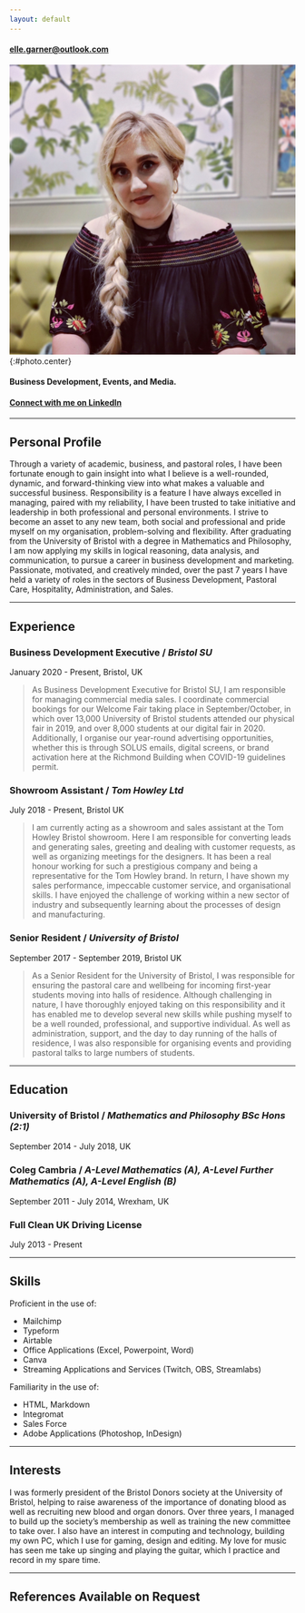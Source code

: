 ```yaml
---
layout: default
---
```

#### [elle.garner@outlook.com](mailto:elle.garner@outlook.com)  

![Elle Garner](assets/ElleGarnerPhoto.jpg){:#photo.center}  

#### **Business Development, Events, and Media.**  
#### [Connect with me on LinkedIn](https://www.linkedin.com/in/ellegarner/)

<hr>

## **Personal Profile**

Through a variety of academic, business, and pastoral roles, I have been fortunate enough to gain insight into what I believe is a well-rounded, dynamic, and forward-thinking view into what makes a valuable and successful business. Responsibility is a feature I have always excelled in managing, paired with my reliability, I have been trusted to take initiative and leadership in both professional and personal environments. I strive to become an asset to any new team, both social and professional and pride myself on my organisation, problem-solving and flexibility. After graduating from the University of Bristol with a degree in Mathematics and Philosophy, I am now applying my skills in logical reasoning, data analysis, and communication, to pursue a career in business development and marketing. 
Passionate, motivated, and creatively minded, over the past 7 years I have held a variety of roles in the sectors of Business Development, Pastoral Care, Hospitality, Administration, and Sales.

<hr>

## **Experience**
### **Business Development Executive** / *Bristol SU*
January 2020 - Present, Bristol, UK
> As Business Development Executive for Bristol SU, I am responsible for managing commercial media sales. I coordinate commercial bookings for our Welcome Fair taking place in September/October, in which over 13,000 University of Bristol students attended our physical fair in 2019, and over 8,000 students at our digital fair in 2020. Additionally, I organise our year-round advertising opportunities, whether this is through SOLUS emails, digital screens, or brand activation here at the Richmond Building when COVID-19 guidelines permit.

### **Showroom Assistant** / *Tom Howley Ltd*
July 2018 - Present, Bristol UK
> I am currently acting as a showroom and sales assistant at the Tom Howley Bristol showroom. Here I am responsible for converting leads and generating sales, greeting and dealing with customer requests, as well as organizing meetings for the designers. It has been a real honour working for such a prestigious company and being a representative for the Tom Howley brand. In return, I have shown my sales performance, impeccable customer service, and organisational skills. I have enjoyed the challenge of working within a new sector of industry and subsequently learning about the processes of design and manufacturing.

### **Senior Resident** / *University of Bristol*
September 2017 - September 2019, Bristol UK
> As a Senior Resident for the University of Bristol, I was responsible for ensuring the pastoral care and wellbeing for incoming first-year students moving into halls of residence. Although challenging in nature, I have thoroughly enjoyed taking on this responsibility and it has enabled me to develop several new skills while pushing myself to be a well rounded, professional, and supportive individual. As well as administration, support, and the day to day running of the halls of residence, I was also responsible for organising events and providing pastoral talks to large numbers of students.

<hr> 

## **Education**
### **University of Bristol** / *Mathematics and Philosophy BSc Hons (2:1)*
September 2014 - July 2018, UK

### **Coleg Cambria** / *A-Level Mathematics (A), A-Level Further Mathematics (A), A-Level English (B)*
September 2011 - July 2014, Wrexham, UK

### **Full Clean UK Driving License**
July 2013 - Present

<hr>

## **Skills**
Proficient in the use of:
- Mailchimp 
- Typeform
- Airtable
- Office Applications (Excel, Powerpoint, Word)
- Canva
- Streaming Applications and Services (Twitch, OBS, Streamlabs)

Familiarity in the use of:
- HTML, Markdown 
- Integromat
- Sales Force
- Adobe Applications (Photoshop, InDesign)

<hr>

## **Interests**
I was formerly president of the Bristol Donors society at the University of Bristol, helping to raise awareness of the importance of donating blood as well as recruiting new blood and organ donors. Over three years, I managed to build up the society’s membership as well as training the new committee to take over. I also have an interest in computing and technology, building my own PC, which I use for gaming, design and editing. My love for music has seen me take up singing and playing the guitar, which I practice and record in my spare time. 

<hr>

## **References Available on Request**
